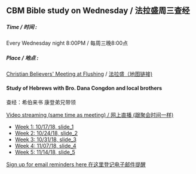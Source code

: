 ## CBM Bible study on Wednesday / 法拉盛周三查经

##### Time / 时间 : 
Every Wednesday night 8:00PM / 每周三晚8:00点

##### Place / 地点 : 
[Christian Believers' Meeting at Flushing](https://www.google.com/maps/place/Christian+Believers+Meeting/@40.7524083,-73.8137922,18z/data=!4m12!1m6!3m5!1s0x89c2603f33468b6d:0xe2592267e26adf67!2sChristian+Believers+Meeting!8m2!3d40.75226!4d-73.81273!3m4!1s0x89c2603f33468b6d:0xe2592267e26adf67!8m2!3d40.75226!4d-73.81273) / [法拉盛（地图链接)](https://www.google.com/maps/place/Christian+Believers+Meeting/@40.7524083,-73.8137922,18z/data=!4m12!1m6!3m5!1s0x89c2603f33468b6d:0xe2592267e26adf67!2sChristian+Believers+Meeting!8m2!3d40.75226!4d-73.81273!3m4!1s0x89c2603f33468b6d:0xe2592267e26adf67!8m2!3d40.75226!4d-73.81273)

#### Study of Hebrews with Bro. Dana Congdon and local brothers 
查经：希伯来书 康登弟兄带领

[Video streaming (same time as meeting) / 网上直播 (跟聚会时间一样)](https://www.youtube.com/channel/UC7UZEHXdMH0Y3DwmdzITyow)

* [Week 1: 10/17/18, ](https://youtu.be/ybarWxXomX0?t=92) [slide_1](slides/Hebr1CBM-prophecy.pdf)
* [Week 2: 10/24/18, ](https://youtu.be/GgqdfXQ06MQ?t=675) [slide_2](slides/Hebr2CBM-prophecy.pdf)
* [Week 3: 10/31/18, ](https://youtu.be/kXC3S9FxDOY?t=725) [slide_3](slides/Hebr3cbm-background.pdf)
* [Week 4: 11/07/18, ](https://youtu.be/qkfbJlYl1kA?t=655) [slide_4](slides/Hebr4CBM-argument.pdf)
* [Week 5: 11/14/18, ](https://youtu.be/DAxWVT3zOnI?t=558) [slide_5](slides/Hebr4CBM-argument.pdf)

[Sign up for email reminders here 在这里登记电子邮件提醒](https://goo.gl/forms/D87k7VBsuQMKpyJs2)




